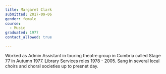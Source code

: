 ```yaml
---
title: Margaret Clark
submitted: 2017-09-06
gender: female
course:
  - Music
graduated: 1977
contact_allowed: true

---
```

Worked as Admin Assistant in touring theatre group in Cumbria called Stage 77 in Autumn 1977. Library Services roles 1978 - 2005. Sang in several local choirs and choral societies up to presnet day.
